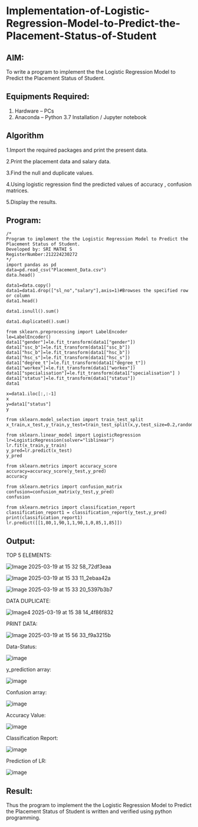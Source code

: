 # Implementation-of-Logistic-Regression-Model-to-Predict-the-Placement-Status-of-Student

## AIM:
To write a program to implement the the Logistic Regression Model to Predict the Placement Status of Student.

## Equipments Required:
1. Hardware – PCs
2. Anaconda – Python 3.7 Installation / Jupyter notebook

## Algorithm
1.Import the required packages and print the present data.

2.Print the placement data and salary data.

3.Find the null and duplicate values.

4.Using logistic regression find the predicted values of accuracy , confusion matrices.

5.Display the results.
## Program:
```
/*
Program to implement the the Logistic Regression Model to Predict the Placement Status of Student.
Developed by: SRI MATHI S
RegisterNumber:212224230272  
*/
import pandas as pd
data=pd.read_csv("Placement_Data.csv")
data.head()

data1=data.copy()
data1=data1.drop(["sl_no","salary"],axis=1)#Browses the specified row or column
data1.head()

data1.isnull().sum()

data1.duplicated().sum()

from sklearn.preprocessing import LabelEncoder
le=LabelEncoder()
data1["gender"]=le.fit_transform(data1["gender"])
data1["ssc_b"]=le.fit_transform(data1["ssc_b"])
data1["hsc_b"]=le.fit_transform(data1["hsc_b"])
data1["hsc_s"]=le.fit_transform(data1["hsc_s"])
data1["degree_t"]=le.fit_transform(data1["degree_t"])
data1["workex"]=le.fit_transform(data1["workex"])
data1["specialisation"]=le.fit_transform(data1["specialisation"] )     
data1["status"]=le.fit_transform(data1["status"])       
data1 

x=data1.iloc[:,:-1]
x
y=data1["status"]
y

from sklearn.model_selection import train_test_split
x_train,x_test,y_train,y_test=train_test_split(x,y,test_size=0.2,random_state=0)

from sklearn.linear_model import LogisticRegression
lr=LogisticRegression(solver="liblinear")
lr.fit(x_train,y_train)
y_pred=lr.predict(x_test)
y_pred

from sklearn.metrics import accuracy_score
accuracy=accuracy_score(y_test,y_pred)
accuracy

from sklearn.metrics import confusion_matrix
confusion=confusion_matrix(y_test,y_pred)
confusion

from sklearn.metrics import classification_report
classification_report1 = classification_report(y_test,y_pred)
print(classification_report1)
lr.predict([[1,80,1,90,1,1,90,1,0,85,1,85]])
```

## Output:
TOP 5 ELEMENTS:

![ Image 2025-03-19 at 15 32 58_72df3eaa](https://github.com/user-attachments/assets/7e9afc7e-6c45-4224-986f-e5b249096347)

![ Image 2025-03-19 at 15 33 11_2ebaa42a](https://github.com/user-attachments/assets/24d4b30f-39de-4d45-a7a9-a53bc7ce69c3)

![ Image 2025-03-19 at 15 33 20_5397b3b7](https://github.com/user-attachments/assets/62bacd3e-7c9f-43f5-9251-f99deb5412dc)

DATA DUPLICATE:

![ Image4 2025-03-19 at 15 38 14_4f86f832](https://github.com/user-attachments/assets/1fb8b7bd-530d-491a-abaa-a96dff261e97)




PRINT DATA:

![ Image 2025-03-19 at 15 56 33_f9a3215b](https://github.com/user-attachments/assets/2ecb8de5-5afc-431e-93cc-015407085e1d)

Data-Status:

![image](https://github.com/user-attachments/assets/62d94f9c-9815-4667-a93c-f68d35a2a58b)

y_prediction array:

![image](https://github.com/user-attachments/assets/aeb0cd34-af17-4470-b1a1-65cf354bed02)

Confusion array:

![image](https://github.com/user-attachments/assets/9c6bc86b-921d-4732-99b3-597769946371)


Accuracy Value:

![image](https://github.com/user-attachments/assets/d35a8a52-4d53-43e5-8424-3667f165b315)


Classification Report:

![image](https://github.com/user-attachments/assets/7826253b-606b-453d-aaee-12fc17d37d5a)


Prediction of LR:

![image](https://github.com/user-attachments/assets/0510b061-8b24-4e29-bf4c-c11aa9318102)


## Result:
Thus the program to implement the the Logistic Regression Model to Predict the Placement Status of Student is written and verified using python programming.
